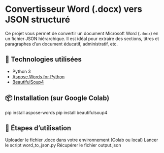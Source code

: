 # Convertisseur Word (.docx) vers JSON structuré

Ce projet vous permet de convertir un document Microsoft Word (`.docx`) en un fichier JSON hiérarchique. Il est idéal pour extraire des sections, titres et paragraphes d’un document éducatif, administratif, etc.

## 🔧 Technologies utilisées
- Python 3
- [Aspose.Words for Python](https://products.aspose.com/words/python-net/)
- [BeautifulSoup4](https://www.crummy.com/software/BeautifulSoup/)

## 📦 Installation (sur Google Colab)

pip install aspose-words
pip install beautifulsoup4

## 🚀 Étapes d’utilisation

Uploader le fichier .docx dans votre environnement (Colab ou local)
Lancer le script word_to_json.py
Récupérer le fichier output.json
